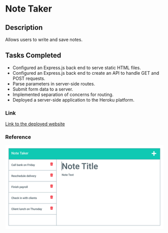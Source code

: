 # Note Taker

## Description
Allows users to write and save notes.

## Tasks Completed 
* Configured an Express.js back end to serve static HTML files.
* Configured an Express.js back end to create an API to handle GET and POST requests.
* Parse parameters in server-side routes.
* Submit form data to a server.
* Implemented separation of concerns for routing.
* Deployed a server-side application to the Heroku platform.

### Link 
[Link to the deployed website]()

### Reference 
![Screenshot of index.html](/public/assets/img/11-express-homework-demo-01.png)